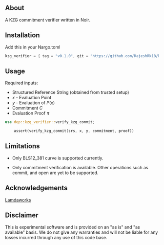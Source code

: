 ## About
A KZG commitment verifier written in Noir. 

## Installation
Add this in your Nargo.toml

```Rust
kzg_verifier = { tag = "v0.1.0", git = "https://github.com/RajeshRk18/kzg-verifier.git" }
```

## Usage

Required inputs:

- Structured Reference String (obtained from trusted setup)
- $x$ - Evaluation Point
- $y$ - Evaluation of $P(x)$
- Commitment $C$
- Evaluation Proof $\pi$

```rust
use dep::kzg_verifier::verify_kzg_commit;

    assert(verify_kzg_commit(srs, x, y, commitment, proof))
```

## Limitations

- Only BLS12_381 curve is supported currently.

- Only commitment verification is available. Other operations such as commit, and open are yet to be supported.

## Acknowledgements

[Lamdaworks](https://github.com/RajeshRk18/lambdaworks)

## Disclaimer
This is experimental software and is provided on an "as is" and "as available" basis. We do not give any warranties and will not be liable for any losses incurred through any use of this code base.